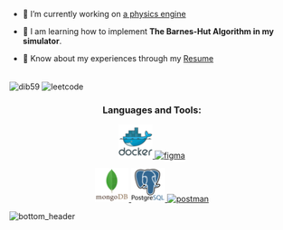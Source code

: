 - 🔭 I’m currently working on [a physics engine](https://github.com/dIB59/physics-engine)

- 🌱 I am learning how to implement **The Barnes-Hut Algorithm in my simulator**.

- 📄 Know about my experiences through my [Resume](https://github.com/dIB59/dib59/files/13121808/Ibrahim.Iqbal.CV.2023.no.phone.pdf)

 <br>
<div align="center" style="display: inline-block;">
  <img align="center" src="https://github-readme-stats.vercel.app/api/top-langs?username=dib59&show_icons=true&locale=en&layout=compact" alt="dib59" width="400" />
</div>

<div align="center" style="display: inline-block;">
  <img align="center" src="https://leetcard.jacoblin.cool/dIB59?theme=dark&font=Lusitana" alt="leetcode" width="400" />
</div>
 <br>

 <h3 align="center">Languages and Tools:</h3>

<div>
<p align="center"> 
 <a href="https://www.docker.com/" target="_blank" rel="noreferrer"> <img src="https://raw.githubusercontent.com/devicons/devicon/master/icons/docker/docker-original-wordmark.svg" alt="docker" width="60" height="60"/> </a> 
 <a href="https://www.figma.com/" target="_blank" rel="noreferrer"> <img src="https://www.vectorlogo.zone/logos/figma/figma-icon.svg" alt="figma" width="60" height="60"/> </a> 
</p>
 
<p align="center"> 
 <a href="https://www.mongodb.com/" target="_blank" rel="noreferrer"> <img src="https://raw.githubusercontent.com/devicons/devicon/master/icons/mongodb/mongodb-original-wordmark.svg" alt="mongodb" width="60" height="60"/> </a> 
 <a href="https://www.postgresql.org" target="_blank" rel="noreferrer"> <img src="https://raw.githubusercontent.com/devicons/devicon/master/icons/postgresql/postgresql-original-wordmark.svg" alt="postgresql" width="60" height="60"/> </a> 
 <a href="https://postman.com" target="_blank" rel="noreferrer"> <img src="https://www.vectorlogo.zone/logos/getpostman/getpostman-icon.svg" alt="postman" width="60" height="60"/> </a> 
</div>
</div>

</p>

![bottom_header](https://github.com/dIB59/dib59/assets/63118347/a7a00b60-efd7-4951-a5e4-62313da115f3)

<br>
</p>
